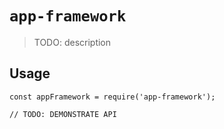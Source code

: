 # `app-framework`

> TODO: description

## Usage

```
const appFramework = require('app-framework');

// TODO: DEMONSTRATE API
```
